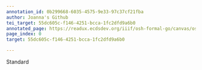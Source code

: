 ```yaml
---
annotation_id: 0b299668-6035-4575-9e33-97c37cf21fba
author: Joanna's Github
tei_target: 55dc605c-f146-4251-bcca-1fc2dfd9a6b0
annotated_page: https://readux.ecdsdev.org/iiif/osh-formal-go/canvas/osh-formal-go_OSH-cover1.jpg
page_index: 0
target: 55dc605c-f146-4251-bcca-1fc2dfd9a6b0

---
```

<p>Standard</p>